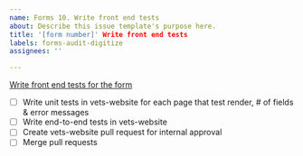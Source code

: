 ```yaml
---
name: Forms 10. Write front end tests
about: Describe this issue template's purpose here.
title: '[form number]' Write front end tests
labels: forms-audit-digitize
assignees: ''

---
```


[Write front end tests for the form](https://vfs.atlassian.net/wiki/spaces/VFT/pages/2492334104/Form+digitization+development+guide#Step-10-(collaborative)%3A-Write-front-end-and-back-end-tests-for-the-form)
- [ ] Write unit tests in vets-website for each page that test render, # of fields & error messages
- [ ] Write end-to-end tests in vets-website
- [ ] Create vets-website pull request for internal approval
- [ ] Merge pull requests
